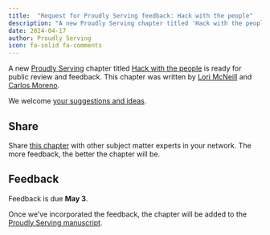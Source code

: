 ```yaml
---
title:  "Request for Proudly Serving feedback: Hack with the people"
description: "A new Proudly Serving chapter titled 'Hack with the people' by Lori McNeill and Carlos Moreno is ready for public review and feedback."
date: 2024-04-17
author: Proudly Serving
icon: fa-solid fa-comments
---
```


A new [Proudly Serving](/) chapter titled [Hack with the people](/contents/hack-with-the-people) is ready for public review and feedback. This chapter was written by [Lori McNeill](/contributors/lori-mcneill) and [Carlos Moreno](/contributors/carlos-moreno).

We welcome [your suggestions and ideas](/contents/hack-with-the-people).

## Share

Share [this chapter](/contents/hack-with-the-people) with other subject matter experts in your network. The more feedback, the better the chapter will be.

## Feedback

Feedback is due **May 3**.

Once we’ve incorporated the feedback, the chapter will be added to the [Proudly Serving manuscript](/manuscript/).
